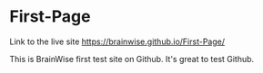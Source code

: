 # First-Page

Link to the live site https://brainwise.github.io/First-Page/

This is BrainWise first test site on Github. It's great to test Github.
